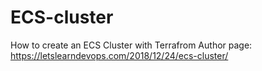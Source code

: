 # ECS-cluster
How to create an ECS Cluster with Terrafrom
Author page: https://letslearndevops.com/2018/12/24/ecs-cluster/
